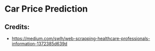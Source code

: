 # Car Price Prediction

## Credits:
* https://medium.com/swlh/web-scrapping-healthcare-professionals-information-1372385d639d
